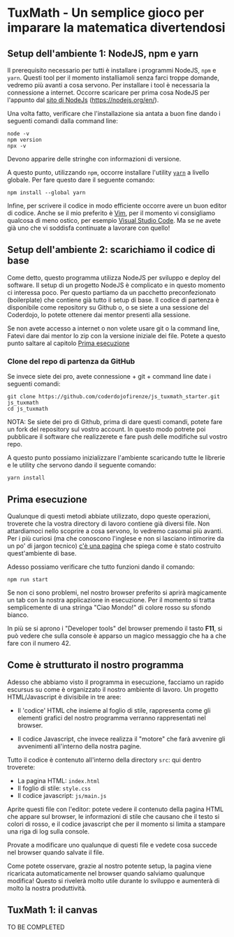# TuxMath - Un semplice gioco per imparare la matematica divertendosi

## Setup dell'ambiente 1: NodeJS, npm e yarn

Il prerequisito necessario per tutti è installare i programmi NodeJS, `npm` e `yarn`. Questi tool per il momento installiamoli senza farci troppe domande, vedremo più avanti a cosa servono. Per installare i tool è necessaria la connessione a internet. Occorre scaricare per prima cosa NodeJS per l'appunto dal [sito di NodeJs][NodeJS] (https://nodejs.org/en/).

Una volta fatto, verificare che l'installazione sia antata a buon fine dando i seguenti comandi dalla command line:

```
node -v
npm version
npx -v
```

Devono apparire delle stringhe con informazioni di versione.

A questo punto, utilizzando `npm`, occorre installare l'utility [`yarn`][Yarn] a livello globale. Per fare questo dare il seguente comando:

```
npm install --global yarn
```

Infine, per scrivere il codice in modo efficiente occorre avere un buon editor di codice. Anche se il mio preferito è [Vim][Vim], per il momento vi consigliamo qualcosa di meno ostico, per esempio [Visual Studio Code][VSCode]. Ma se ne avete già uno che vi soddisfa continuate a lavorare con quello!

## Setup dell'ambiente 2: scarichiamo il codice di base

Come detto, questo programma utilizza NodeJS per sviluppo e deploy del software. Il setup di un progetto NodeJS è complicato e in questo momento ci interessa poco. Per questo partiamo da un pacchetto preconfezionato (boilerplate) che contiene già tutto il setup di base. Il codice di partenza è disponibile come repository su Github o, o se siete a una sessione del Coderdojo, lo potete ottenere dai mentor presenti alla sessione.

Se non avete accesso a internet o non volete usare git o la command line, Fatevi dare dai mentor lo zip con la versione iniziale dei file. Potete a questo punto saltare al capitolo [Prima esecuzione](#prima-esecuzione)

### Clone del repo di partenza da GitHub

Se invece siete dei pro, avete connessione + git + command line date i seguenti comandi:

```
git clone https://github.com/coderdojofirenze/js_tuxmath_starter.git js_tuxmath
cd js_tuxmath
```

NOTA: Se siete dei pro di Github, prima di dare questi comandi, potete fare un fork del repository sul vostro account. In questo modo potrete poi pubblicare il software che realizzerete e fare push delle modifiche sul vostro repo.

A questo punto possiamo inizializzare l'ambiente scaricando tutte le librerie e le utility che servono dando il seguente comando:

```
yarn install
```

## Prima esecuzione

Qualunque di questi metodi abbiate utilizzato, dopo queste operazioni, troverete che la vostra directory di lavoro contiene già diversi file. Non attardiamoci nello scoprire a cosa servono, lo vedremo casomai più avanti. Per i più curiosi (ma che conoscono l'inglese e non si lasciano intimorire da un po' di jargon tecnico) [c'è una pagina][jsmodernsetup] che spiega come è stato costruito quest'ambiente di base.

Adesso possiamo verificare che tutto funzioni dando il comando:

```
npm run start
```

Se non ci sono problemi, nel nostro browser preferito si aprirà magicamente un tab con la nostra applicazione in esecuzione. Per il momento si tratta semplicemente di una stringa "Ciao Mondo!" di colore rosso su sfondo bianco.

In più se si aprono i "Developer tools" del browser premendo il tasto **F11**, si può vedere che sulla console è apparso un magico messaggio che ha a che fare con il numero 42.

## Come è strutturato il nostro programma

Adesso che abbiamo visto il programma in esecuzione, facciamo un rapido escursus su come è organizzato il nostro ambiente di lavoro.
Un progetto HTML/Javascript è divisibile in tre aree:

- Il 'codice' HTML che insieme al foglio di stile, rappresenta come gli elementi grafici del nostro programma verranno rappresentati nel browser.

- Il codice Javascript, che invece realizza il "motore" che farà avvenire gli avvenimenti all'interno della nostra pagine.

Tutto il codice è contenuto all'interno della directory `src`: qui dentro troverete:

- La pagina HTML: `index.html`
- Il foglio di stile: `style.css`
- Il codice javascript: `js/main.js`

Aprite questi file con l'editor: potete vedere il contenuto della pagina HTML che appare sul browser, le informazioni di stile che causano che il testo si colori di rosso, e il codice javascript che per il momento si limita a stampare una riga di log sulla console.

Provate a modificare uno qualunque di questi file e vedete cosa succede nel browser quando salvate il file.

Come potete osservare, grazie al nostro potente setup, la pagina viene ricaricata automaticamente nel browser quando salviamo qualunque modifica! Questo si rivelerà molto utile durante lo sviluppo e aumenterà di molto la nostra produttività.

## TuxMath 1: il canvas

TO BE COMPLETED





[Vim]: https://www.vim.org/
[VSCode]: https://code.visualstudio.com/
[Yarn]: https://yarnpkg.com/lang/en/
[NodeJS]: https://nodejs.org/en/
[jsmodernsetup]: https://fpiantini.github.io/javascript/nodejs/programming/webpack/web/2019/04/01/nodejs-project-modern-setup.html